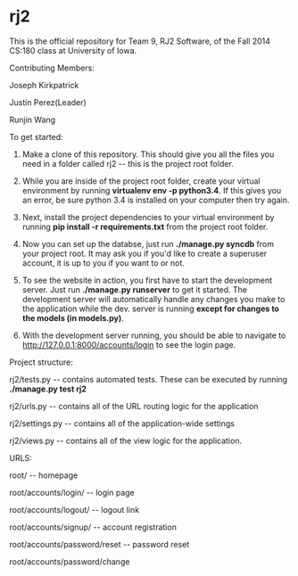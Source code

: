 rj2
===
This is the official repository for Team 9, RJ2 Software, of the Fall 2014 CS:180 class at University of Iowa.

Contributing Members:

Joseph Kirkpatrick

Justin Perez(Leader)

Runjin Wang

To get started:

1) Make a clone of this repository. This should give you all the files you need in a folder called rj2 -- this is the project root folder.

2) While you are inside of the project root folder, create your virtual environment by running __virtualenv env -p python3.4__. If this gives you an error, be sure python 3.4 is installed on your computer then try again.

3) Next, install the project dependencies to your virtual environment by running __pip install -r requirements.txt__ from the project root folder.

4) Now you can set up the databse, just run __./manage.py syncdb__ from your project root. It may ask you if you'd like to create a superuser account, it is up to you if you want to or not.

5) To see the website in action, you first have to start the development server. Just run __./manage.py runserver__ to get it started. The development server will automatically handle any changes you make to the application while the dev. server is running __except for changes to the models (in models.py)__.

6) With the development server running, you should be able to navigate to http://127.0.0.1:8000/accounts/login to see the login page.

Project structure:

rj2/tests.py -- contains automated tests. These can be executed by running __./manage.py test rj2__

rj2/urls.py -- contains all of the URL routing logic for the application

rj2/settings.py -- contains all of the application-wide settings

rj2/views.py -- contains all of the view logic for the application.


URLS:

root/ -- homepage

root/accounts/login/ -- login page

root/accounts/logout/ -- logout link

root/accounts/signup/ -- account registration

root/accounts/password/reset -- password reset

root/accounts/password/change
